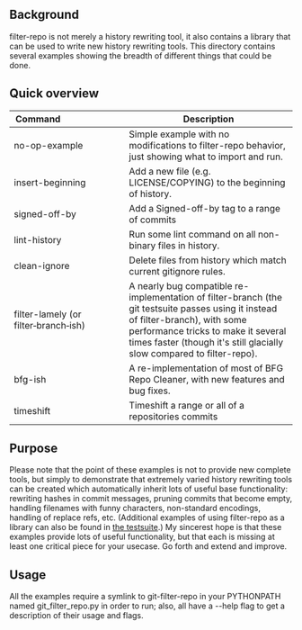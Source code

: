## Background

filter-repo is not merely a history rewriting tool, it also contains a
library that can be used to write new history rewriting tools.  This
directory contains several examples showing the breadth of different things
that could be done.

## Quick overview

Command&nbsp;&nbsp;&nbsp;&nbsp;&nbsp;&nbsp;&nbsp;&nbsp;&nbsp;&nbsp;&nbsp;&nbsp;&nbsp;&nbsp;&nbsp;&nbsp;&nbsp;&nbsp;&nbsp;&nbsp;&nbsp;&nbsp;&nbsp;&nbsp; |Description
-------|-----------
no-op-example        |Simple example with no modifications to filter-repo behavior, just showing what to import and run.
insert-beginning     |Add a new file (e.g. LICENSE/COPYING) to the beginning of history.
signed-off-by        |Add a Signed-off-by tag to a range of commits
lint-history         |Run some lint command on all non-binary files in history.
clean-ignore         |Delete files from history which match current gitignore rules.
filter-lamely (or filter&#8209;branch&#8209;ish) |A nearly bug compatible re-implementation of filter-branch (the git testsuite passes using it instead of filter-branch), with some performance tricks to make it several times faster (though it's still glacially slow compared to filter-repo).
bfg-ish              |A re-implementation of most of BFG Repo Cleaner, with new features and bug fixes.
timeshift            |Timeshift a range or all of a repositories commits

## Purpose

Please note that the point of these examples is not to provide new complete
tools, but simply to demonstrate that extremely varied history rewriting
tools can be created which automatically inherit lots of useful base
functionality: rewriting hashes in commit messages, pruning commits that
become empty, handling filenames with funny characters, non-standard
encodings, handling of replace refs, etc.  (Additional examples of using
filter-repo as a library can also be found in [the
testsuite](../../t/t9391/).)  My sincerest hope is that these examples
provide lots of useful functionality, but that each is missing at least one
critical piece for your usecase.  Go forth and extend and improve.

## Usage

All the examples require a symlink to git-filter-repo in your PYTHONPATH
named git_filter_repo.py in order to run; also, all have a --help flag to
get a description of their usage and flags.
